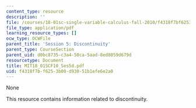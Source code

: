 ```yaml
---
content_type: resource
description: ''
file: /courses/18-01sc-single-variable-calculus-fall-2010/f4318f7bf6253b00d93051b1efe6e2a0_MIT18_01SCF10_Ses5d.pdf
file_type: application/pdf
learning_resource_types: []
ocw_type: OCWFile
parent_title: 'Session 5: Discontinuity'
parent_type: CourseSection
parent_uid: d0bc8735-c3a4-50ca-5aad-8ed8059d679d
resourcetype: Document
title: MIT18_01SCF10_Ses5d.pdf
uid: f4318f7b-f625-3b00-d930-51b1efe6e2a0
---
```

None

This resource contains information related to discontinuity.